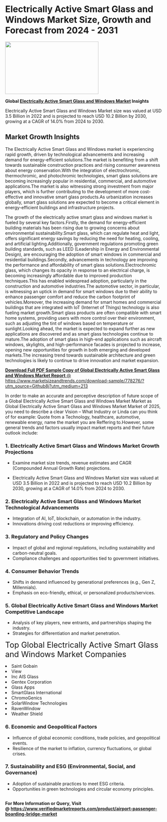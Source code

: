 <H1>Electrically Active Smart Glass and Windows Market Size, Growth and Forecast from 2024 - 2031</H1><img class="aligncenter size-medium wp-image-584254" src="https://thirdeyenews.in/wp-content/uploads/2024/09/Global-Market-Research-300x168.jpeg" alt="" width="300" height="168" /><p><strong>Global&nbsp;<a href="https://www.marketsizeandtrends.com/download-sample/778276/?utm_source=Github8j?utm_medium=213">Electrically Active Smart Glass and Windows Market</a> Insights</strong></p><p>Electrically Active Smart Glass and Windows Market size was valued at USD 3.5 Billion in 2022 and is projected to reach USD 10.2 Billion by 2030, growing at a CAGR of 14.0% from 2024 to 2030.</p><p><h2>Market Growth Insights</h2> <p>The Electrically Active Smart Glass and Windows market is experiencing rapid growth, driven by technological advancements and increasing demand for energy-efficient solutions.The market is benefiting from a shift towards sustainable construction practices and rising consumer awareness about energy conservation.With the integration of electrochromic, thermochromic, and photochromic technologies, smart glass solutions are becoming increasingly popular in residential, commercial, and automotive applications.The market is also witnessing strong investment from major players, which is further contributing to the development of more cost-effective and innovative smart glass products.As urbanization increases globally, smart glass solutions are expected to become a critical element in energy-efficient buildings and infrastructure projects.</p> <p><a href="#"></a></p> <p>The growth of the electrically active smart glass and windows market is fueled by several key factors.Firstly, the demand for energy-efficient building materials has been rising due to growing concerns about environmental sustainability.Smart glass, which can regulate heat and light, offers significant energy savings by reducing the need for heating, cooling, and artificial lighting.Additionally, government regulations promoting green building standards, such as LEED (Leadership in Energy and Environmental Design), are encouraging the adoption of smart windows in commercial and residential buildings.Secondly, advancements in technology are improving the performance and affordability of smart glass solutions.Electrochromic glass, which changes its opacity in response to an electrical charge, is becoming increasingly affordable due to improved production techniques.This has enabled widespread adoption, particularly in the construction and automotive industries.The automotive sector, in particular, is witnessing an uptick in demand for smart windows due to their ability to enhance passenger comfort and reduce the carbon footprint of vehicles.Moreover, the increasing demand for smart homes and commercial buildings that are integrated with IoT (Internet of Things) technology is also fueling market growth.Smart glass products are often compatible with smart home systems, providing users with more control over their environment, such as adjusting the tint of windows based on temperature or sunlight.Looking ahead, the market is expected to expand further as new applications are discovered and as smart glass technologies continue to mature.The adoption of smart glass in high-end applications such as aircraft windows, skylights, and high-performance facades is projected to increase, opening new opportunities for growth in both emerging and developed markets.The increasing trend towards sustainable architecture and green technologies is likely to continue to drive innovation and market expansion.</p> <p><a href="#"></p><p><span class=""><strong>Download Full PDF Sample Copy of Global Electrically Active Smart Glass and Windows Market Report</strong> @ <a href="https://www.marketsizeandtrends.com/download-sample/778276/?utm_source=Github8j?utm_medium=213" target="_blank">https://www.marketsizeandtrends.com/download-sample/778276/?utm_source=Github8j?utm_medium=213</a></span></p><p>In order to make an accurate and perceptive description of future scope of a Global&nbsp;Electrically Active Smart Glass and Windows Market Market as Global&nbsp;Electrically Active Smart Glass and Windows Market Market of 2025, you need to describe a clear Vision &ndash; What Industry or Linda can you think of for example: Quote from a Technology, healthcare, automotive, renewable energy, name the market you are Reffering to.However, some general trends and factors usually impact market reports and their future outlook include:</p><h3>1.&nbsp;<strong>Electrically Active Smart Glass and Windows Market Growth Projections</strong></h3><ul><li>Examine market size trends, revenue estimates and CAGR (Compounded Annual Growth Rate) projections.</li><li><p>Electrically Active Smart Glass and Windows Market size was valued at USD 3.5 Billion in 2022 and is projected to reach USD 10.2 Billion by 2030, growing at a CAGR of 14.0% from 2024 to 2030.</p></li></ul><h3>2.&nbsp;<strong>Electrically Active Smart Glass and Windows Market Technological Advancements</strong></h3><ul><li>Integration of AI, IoT, blockchain, or automation in the industry.</li><li>Innovations driving cost reductions or improving efficiency.</li></ul><h3>3.&nbsp;<strong>Regulatory and Policy Changes</strong></h3><ul><li>Impact of global and regional regulations, including sustainability and carbon-neutral goals.</li><li>Compliance challenges and opportunities tied to government initiatives.</li></ul><h3>4.&nbsp;<strong>Consumer Behavior Trends</strong></h3><ul><li>Shifts in demand influenced by generational preferences (e.g., Gen Z, Millennials).</li><li>Emphasis on eco-friendly, ethical, or personalized products/services.</li></ul><h3>5.&nbsp;<strong>Global Electrically Active Smart Glass and Windows Market Competitive Landscape</strong></h3><ul><li>Analysis of key players, new entrants, and partnerships shaping the industry.</li><li>Strategies for differentiation and market penetration.</li></ul><p data-pm-slice="1 1 []"><span style="color: inherit; font-family: inherit; font-size: 25px;">Top Global Electrically Active Smart Glass and Windows Market Companies</span></p><div class="" data-test-id=""><p><li>Saint Gobain</li><li> View</li><li> Inc AIS Glass</li><li> Gentex Corporation</li><li> Glass Apps</li><li> SmartGlass International</li><li> ChromoGenics</li><li> SolarWindow Technologies</li><li> RavenWindow</li><li> Weather Shield</li></p></div><h3>6.&nbsp;<strong>Economic and Geopolitical Factors</strong></h3><ul><li>Influence of global economic conditions, trade policies, and geopolitical events.</li><li>Resilience of the market to inflation, currency fluctuations, or global crises.</li></ul><h3>7.&nbsp;<strong>Sustainability and ESG (Environmental, Social, and Governance)</strong></h3><ul><li>Adoption of sustainable practices to meet ESG criteria.</li><li>Opportunities in green technologies and circular economy principles.</li></ul><h2><strong style="font-size: 14px;">For More Information or Query, Visit @&nbsp;</strong><a style="background-color: #ffffff; font-size: 14px;" href="https://www.marketsizeandtrends.com/report/electrically-active-smart-glass-and-windows-market/" target="_blank">https://www.verifiedmarketreports.com/product/airport-passenger-boarding-bridge-market</a></h2>